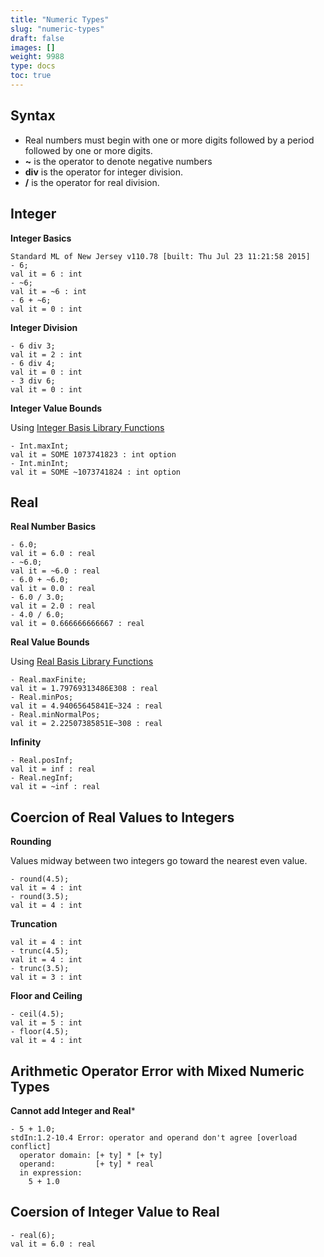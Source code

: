 ```yaml
---
title: "Numeric Types"
slug: "numeric-types"
draft: false
images: []
weight: 9988
type: docs
toc: true
---
```


## Syntax
- Real numbers must begin with one or more digits followed by a period followed by one or more digits. 
- **~** is the operator to denote negative numbers
- **div** is the operator for integer division.
- **/** is the operator for real division.

## Integer
**Integer Basics**

    Standard ML of New Jersey v110.78 [built: Thu Jul 23 11:21:58 2015]
    - 6;
    val it = 6 : int
    - ~6;
    val it = ~6 : int
    - 6 + ~6;
    val it = 0 : int
**Integer Division**
 
    - 6 div 3;
    val it = 2 : int
    - 6 div 4;
    val it = 0 : int
    - 3 div 6;
    val it = 0 : int

**Integer Value Bounds**

Using [Integer Basis Library Functions][1]

    - Int.maxInt;
    val it = SOME 1073741823 : int option
    - Int.minInt;
    val it = SOME ~1073741824 : int option


  [1]: http://sml-family.org/Basis/integer.html

## Real
**Real Number Basics**

    - 6.0;
    val it = 6.0 : real
    - ~6.0;
    val it = ~6.0 : real
    - 6.0 + ~6.0;
    val it = 0.0 : real
    - 6.0 / 3.0;
    val it = 2.0 : real
    - 4.0 / 6.0;
    val it = 0.666666666667 : real

**Real Value Bounds**

Using [Real Basis Library Functions][1]

    - Real.maxFinite;
    val it = 1.79769313486E308 : real
    - Real.minPos;
    val it = 4.94065645841E~324 : real
    - Real.minNormalPos;
    val it = 2.22507385851E~308 : real

**Infinity**

    - Real.posInf;
    val it = inf : real
    - Real.negInf;
    val it = ~inf : real

  [1]: http://sml-family.org/Basis/real.html



## Coercion of Real Values to Integers
**Rounding**

Values midway between two integers go toward the nearest even value.

    - round(4.5);
    val it = 4 : int
    - round(3.5);
    val it = 4 : int

**Truncation**

    val it = 4 : int
    - trunc(4.5);
    val it = 4 : int
    - trunc(3.5);
    val it = 3 : int

**Floor and Ceiling**

    - ceil(4.5);
    val it = 5 : int
    - floor(4.5);
    val it = 4 : int


## Arithmetic Operator Error with Mixed Numeric Types
**Cannot add Integer and Real***

    - 5 + 1.0;
    stdIn:1.2-10.4 Error: operator and operand don't agree [overload conflict]
      operator domain: [+ ty] * [+ ty]
      operand:         [+ ty] * real
      in expression:
        5 + 1.0



## Coersion of Integer Value to Real
    - real(6);
    val it = 6.0 : real

